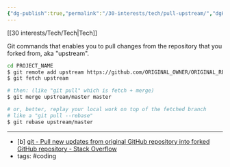 ```yaml
---
{"dg-publish":true,"permalink":"/30-interests/tech/pull-upstream/","dgHomeLink":true,"dgPassFrontmatter":false}
---
```


[[30 interests/Tech/Tech|Tech]]

Git commands that enables you to pull changes from the repository that you forked from, aka "upstream".

```bash
cd PROJECT_NAME
$ git remote add upstream https://github.com/ORIGINAL_OWNER/ORIGINAL_REPOSITORY.git
$ git fetch upstream

# then: (like "git pull" which is fetch + merge)
$ git merge upstream/master master

# or, better, replay your local work on top of the fetched branch
# like a "git pull --rebase"
$ git rebase upstream/master
```

---
- [b] [git - Pull new updates from original GitHub repository into forked GitHub repository - Stack Overflow](https://stackoverflow.com/questions/3903817/pull-new-updates-from-original-github-repository-into-forked-github-repository)
- tags: #coding 